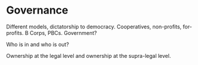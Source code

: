 # Governance


Different models, dictatorship to democracy. Cooperatives, non-profits, for-profits. B Corps, PBCs. Government?

Who is in and who is out?

Ownership at the legal level and ownership at the supra-legal level.